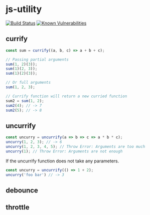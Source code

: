 # js-utility

[![Build Status](https://travis-ci.org/addhome2001/js-utility.svg?branch=master)](https://travis-ci.org/addhome2001/js-utility)
[![Known Vulnerabilities](https://snyk.io/test/github/addhome2001/currify/badge.svg)](https://snyk.io/test/github/addhome2001/currify)

currify
------
```js
const sum = currify((a, b, c) => a + b + c);

// Passing partial arguments
sum(1, 2)(3));
sum(1)(2, 3));
sum(1)(2)(3));

// Or full arguments
sum(1, 2, 3);

// Currify function will return a new curried function
sum2 = sum(1, 2);
sum2(4); // -> 7
sum2(5); // -> 8
```

uncurrify
------
```js
const uncurry = uncurrify(a => b => c => a * b * c);
uncurry(1, 2, 3); // -> 6
uncurry(1, 2, 3, 4, 5); // Throw Error: Arguments are too much
uncurry(1); // Throw Error: Arguments are not enough
```
If the uncurrify function does not take any parameters.
```js
const uncurry = uncurrify(() => 1 + 2);
uncurry('foo bar') // -> 3
```

debounce
------

throttle
------
